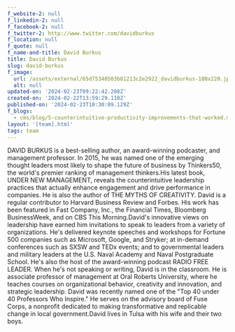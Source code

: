 ```yaml
---
f_website-2: null
f_linkedin-2: null
f_facebook-2: null
f_twitter-2: http://www.twitter.com/davidburkus
f_location: null
f_quote: null
f_name-and-title: David Burkus
title: David Burkus
slug: david-burkus
f_image:
  url: /assets/external/65d75340503b81213c2e2922_davidburkus-180x220.jpeg
  alt: null
updated-on: '2024-02-23T09:22:42.208Z'
created-on: '2024-02-22T13:59:29.110Z'
published-on: '2024-02-23T10:30:09.129Z'
f_blogs:
  - cms/blog/5-counterintuitive-productivity-improvements-that-worked.md
layout: '[team].html'
tags: team
---
```


DAVID BURKUS is a best-selling author, an award-winning podcaster, and management professor. In 2015, he was named one of the emerging thought leaders most likely to shape the future of business by Thinkers50, the world's premier ranking of management thinkers.His latest book, UNDER NEW MANAGEMENT, reveals the counterintuitive leadership practices that actually enhance engagement and drive performance in companies. He is also the author of THE MYTHS OF CREATIVITY. David is a regular contributor to Harvard Business Review and Forbes. His work has been featured in Fast Company, Inc., the Financial Times, Bloomberg BusinessWeek, and on CBS This Morning.David's innovative views on leadership have earned him invitations to speak to leaders from a variety of organizations. He's delivered keynote speeches and workshops for Fortune 500 companies such as Microsoft, Google, and Stryker; at in-demand conferences such as SXSW and TEDx events; and to governmental leaders and military leaders at the U.S. Naval Academy and Naval Postgraduate School. He's also the host of the award-winning podcast RADIO FREE LEADER. When he's not speaking or writing, David is in the classroom. He is associate professor of management at Oral Roberts University, where he teaches courses on organizational behavior, creativity and innovation, and strategic leadership. David was recently named one of the "Top 40 under 40 Professors Who Inspire." He serves on the advisory board of Fuse Corps, a nonprofit dedicated to making transformative and replicable change in local government.David lives in Tulsa with his wife and their two boys.
